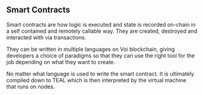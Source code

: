 ## Smart Contracts

Smart contracts are how logic is executed and state is recorded on-chain in a self contained and remotely callable way. They are created, destroyed and interacted with via transactions. 

They can be written in multiple languages on Voi blockchain, giving developers a choice of paradigms so that they can use the right tool for the job depending on what they want to create.

No matter what language is used to write the smart contract. It is ultimately compiled down to TEAL which is then interpreted by the virtual machine that runs on nodes.